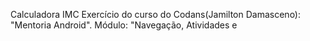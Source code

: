 Calculadora IMC
Exercício do curso do Codans(Jamilton Damasceno): "Mentoria Android". Módulo: "Navegação, Atividades e
